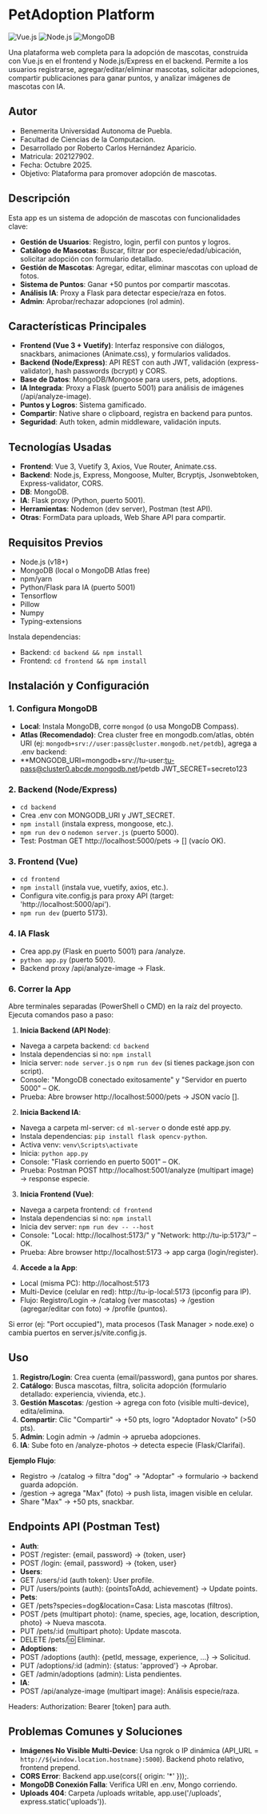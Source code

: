 # PetAdoption Platform

![Vue.js](https://img.shields.io/badge/Vue.js-3.0-green?style=flat&logo=vue.js) ![Node.js](https://img.shields.io/badge/Node.js-18.x-blue?style=flat&logo=node.js) ![MongoDB](https://img.shields.io/badge/MongoDB-6.0-yellow?style=flat&logo=mongodb)

Una plataforma web completa para la adopción de mascotas, construida con Vue.js en el frontend y Node.js/Express en el backend. Permite a los usuarios registrarse, agregar/editar/eliminar mascotas, solicitar adopciones, compartir publicaciones para ganar puntos, y analizar imágenes de mascotas con IA.

## Autor
- Benemerita Universidad Autonoma de Puebla.
- Facultad de Ciencias de la Computacion.
- Desarrollado por Roberto Carlos Hernández Aparicio.
- Matricula: 202127902.
- Fecha: Octubre 2025.
- Objetivo: Plataforma para promover adopción de mascotas.

## Descripción

Esta app es un sistema de adopción de mascotas con funcionalidades clave:
- **Gestión de Usuarios**: Registro, login, perfil con puntos y logros.
- **Catálogo de Mascotas**: Buscar, filtrar por especie/edad/ubicación, solicitar adopción con formulario detallado.
- **Gestión de Mascotas**: Agregar, editar, eliminar mascotas con upload de fotos.
- **Sistema de Puntos**: Ganar +50 puntos por compartir mascotas.
- **Análisis IA**: Proxy a Flask para detectar especie/raza en fotos.
- **Admin**: Aprobar/rechazar adopciones (rol admin).

## Características Principales

- **Frontend (Vue 3 + Vuetify)**: Interfaz responsive con diálogos, snackbars, animaciones (Animate.css), y formularios validados.
- **Backend (Node/Express)**: API REST con auth JWT, validación (express-validator), hash passwords (bcrypt) y CORS.
- **Base de Datos**: MongoDB/Mongoose para users, pets, adoptions.
- **IA Integrada**: Proxy a Flask (puerto 5001) para análisis de imágenes (/api/analyze-image).
- **Puntos y Logros**: Sistema gamificado.
- **Compartir**: Native share o clipboard, registra en backend para puntos.
- **Seguridad**: Auth token, admin middleware, validación inputs.

## Tecnologías Usadas

- **Frontend**: Vue 3, Vuetify 3, Axios, Vue Router, Animate.css.
- **Backend**: Node.js, Express, Mongoose, Multer, Bcryptjs, Jsonwebtoken, Express-validator, CORS.
- **DB**: MongoDB.
- **IA**: Flask proxy (Python, puerto 5001).
- **Herramientas**: Nodemon (dev server), Postman (test API).
- **Otras**: FormData para uploads, Web Share API para compartir.

## Requisitos Previos

- Node.js (v18+)
- MongoDB (local o MongoDB Atlas free)
- npm/yarn
- Python/Flask para IA (puerto 5001)
- Tensorflow
- Pillow
- Numpy
- Typing-extensions

Instala dependencias:
- Backend: `cd backend && npm install`
- Frontend: `cd frontend && npm install`

## Instalación y Configuración

### 1. Configura MongoDB
- **Local**: Instala MongoDB, corre `mongod` (o usa MongoDB Compass).
- **Atlas (Recomendado)**: Crea cluster free en mongodb.com/atlas, obtén URI (ej: `mongodb+srv://user:pass@cluster.mongodb.net/petdb`), agrega a .env backend:
- **MONGODB_URI=mongodb+srv://tu-user:tu-pass@cluster0.abcde.mongodb.net/petdb JWT_SECRET=secreto123

### 2. Backend (Node/Express)
- `cd backend`
- Crea .env con MONGODB_URI y JWT_SECRET.
- `npm install` (instala express, mongoose, etc.).
- `npm run dev` o `nodemon server.js` (puerto 5000).
- Test: Postman GET http://localhost:5000/pets → [] (vacío OK).

### 3. Frontend (Vue)
- `cd frontend`
- `npm install` (instala vue, vuetify, axios, etc.).
- Configura vite.config.js para proxy API (target: 'http://localhost:5000/api').
- `npm run dev` (puerto 5173).

### 4. IA Flask
- Crea app.py (Flask en puerto 5001) para /analyze.
- `python app.py` (puerto 5001).
- Backend proxy /api/analyze-image → Flask.

### 6. Correr la App
Abre terminales separadas (PowerShell o CMD) en la raíz del proyecto. Ejecuta comandos paso a paso:

1. **Inicia Backend (API Node)**:
- Navega a carpeta backend: `cd backend`
- Instala dependencias si no: `npm install`
- Inicia server: `node server.js` o `npm run dev` (si tienes package.json con script).
- Console: "MongoDB conectado exitosamente" y "Servidor en puerto 5000" – OK.
- Prueba: Abre browser http://localhost:5000/pets → JSON vacío [].

2. **Inicia Backend IA**:
- Navega a carpeta ml-server: `cd ml-server` o donde esté app.py.
- Instala dependencias: `pip install flask opencv-python`.
- Activa venv: `venv\Scripts\activate`
- Inicia: `python app.py`
- Console: "Flask corriendo en puerto 5001" – OK.
- Prueba: Postman POST http://localhost:5001/analyze (multipart image) → response especie.

3. **Inicia Frontend (Vue)**:
- Navega a carpeta frontend: `cd frontend`
- Instala dependencias si no: `npm install`
- Inicia dev server: `npm run dev -- --host`
- Console: "Local: http://localhost:5173/" y "Network: http://tu-ip:5173/" – OK.
- Prueba: Abre browser http://localhost:5173 → app carga (login/register).

4. **Accede a la App**:
- Local (misma PC): http://localhost:5173
- Multi-Device (celular en red): http://tu-ip-local:5173 (ipconfig para IP).
- Flujo: Registro/Login → /catalog (ver mascotas) → /gestion (agregar/editar con foto) → /profile (puntos).

Si error (ej: "Port occupied"), mata procesos (Task Manager > node.exe) o cambia puertos en server.js/vite.config.js.

## Uso

1. **Registro/Login**: Crea cuenta (email/password), gana puntos por shares.
2. **Catálogo**: Busca mascotas, filtra, solicita adopción (formulario detallado: experiencia, vivienda, etc.).
3. **Gestión Mascotas**: /gestion → agrega con foto (visible multi-device), edita/elimina.
4. **Compartir**: Clic "Compartir" → +50 pts, logro "Adoptador Novato" (>50 pts).
5. **Admin**: Login admin → /admin → aprueba adopciones.
6. **IA**: Sube foto en /analyze-photos → detecta especie (Flask/Clarifai).

**Ejemplo Flujo**:
- Registro → /catalog → filtra "dog" → "Adoptar" → formulario → backend guarda adopción.
- /gestion → agrega "Max" (foto) → push lista, imagen visible en celular.
- Share "Max" → +50 pts, snackbar.

## Endpoints API (Postman Test)

- **Auth**:
- POST /register: {email, password} → {token, user}
- POST /login: {email, password} → {token, user}
- **Users**:
- GET /users/:id (auth token): User profile.
- PUT /users/points (auth): {pointsToAdd, achievement} → Update points.
- **Pets**:
- GET /pets?species=dog&location=Casa: Lista mascotas (filtros).
- POST /pets (multipart photo): {name, species, age, location, description, photo} → Nueva mascota.
- PUT /pets/:id (multipart photo): Update mascota.
- DELETE /pets/:id: Eliminar.
- **Adoptions**:
- POST /adoptions (auth): {petId, message, experience, ...} → Solicitud.
- PUT /adoptions/:id (admin): {status: 'approved'} → Aprobar.
- GET /admin/adoptions (admin): Lista pendientes.
- **IA**:
- POST /api/analyze-image (multipart image): Análisis especie/raza.

Headers: Authorization: Bearer [token] para auth.

## Problemas Comunes y Soluciones

- **Imágenes No Visible Multi-Device**: Usa ngrok o IP dinámica (API_URL = `http://${window.location.hostname}:5000`). Backend photo relativo, frontend prepend.
- **CORS Error**: Backend app.use(cors({ origin: '*' }));.
- **MongoDB Conexión Falla**: Verifica URI en .env, Mongo corriendo.
- **Uploads 404**: Carpeta /uploads writable, app.use('/uploads', express.static('uploads')).
